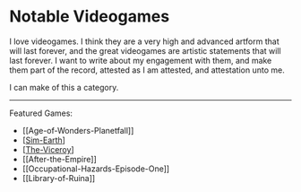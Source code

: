 # Notable Videogames

I love videogames.  I think they are a very high and advanced artform that will last forever, and the great videogames are artistic statements that will last forever.  I want to write about my engagement with them, and make them part of the record, attested as I am attested, and attestation unto me.

I can make of this a category.

---

Featured Games:
 * [[Age-of-Wonders-Planetfall]]
 * [[Sim-Earth]]
 * [[The-Viceroy]]
 * [[After-the-Empire]]
 * [[Occupational-Hazards-Episode-One]]
 * [[Library-of-Ruina]]

[//begin]: # "Autogenerated link references for markdown compatibility"
[Sim-Earth]: Sim-Earth.md "Sim-Earth"
[The-Viceroy]: The-Viceroy.md "The-Viceroy"
[//end]: # "Autogenerated link references"
